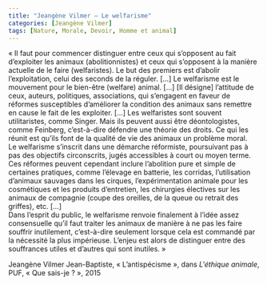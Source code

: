 ```yaml
---
title: "Jeangène Vilmer – Le welfarisme"
categories: [Jeangène Vilmer]
tags: [Nature, Morale, Devoir, Homme et animal]
---
```


« Il faut pour commencer distinguer entre ceux qui s’opposent au fait d’exploiter les animaux (abolitionnistes) et ceux qui s’opposent à la manière actuelle de le faire (welfaristes). Le but des premiers est d’abolir l’exploitation, celui des seconds de la réguler. […] Le welfarisme est le mouvement pour le bien-être (welfare) animal. […] [Il désigne] l’attitude de ceux, auteurs, politiques, associations, qui s’engagent en faveur de réformes susceptibles d’améliorer la condition des animaux sans remettre en cause le fait de les exploiter. […] Les welfaristes sont souvent utilitaristes, comme Singer. Mais ils peuvent aussi être déontologistes, comme Feinberg, c’est-à-dire défendre une théorie des droits. Ce qui les réunit est qu’ils font de la qualité de vie des animaux un problème moral.  
Le welfarisme s’inscrit dans une démarche réformiste, poursuivant pas à pas des objectifs circonscrits, jugés accessibles à court ou moyen terme. Ces réformes peuvent cependant inclure l’abolition pure et simple de certaines pratiques, comme l’élevage en batterie, les corridas, l’utilisation d’animaux sauvages dans les cirques, l’expérimentation animale pour les cosmétiques et les produits d’entretien, les chirurgies électives sur les animaux de compagnie (coupe des oreilles, de la queue ou retrait des griffes), etc. […]  
Dans l’esprit du public, le welfarisme renvoie finalement à l’idée assez consensuelle qu’il faut traiter les animaux de manière à ne pas les faire souffrir inutilement, c’est-à-dire seulement lorsque cela est commandé par la nécessité la plus impérieuse. L’enjeu est alors de distinguer entre des souffrances utiles et d’autres qui sont inutiles. »

Jeangène Vilmer Jean-Baptiste, « L’antispécisme », dans _L'éthique animale_, PUF, « Que sais-je ? », 2015